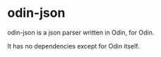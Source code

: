 # odin-json

odin-json is a json parser written in Odin, for Odin.

It has no dependencies except for Odin itself.
